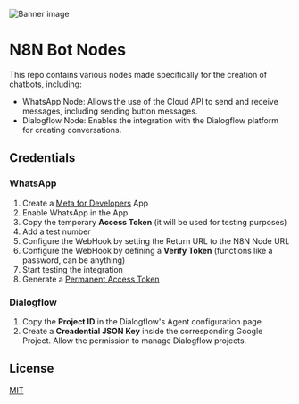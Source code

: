 ![Banner image](https://user-images.githubusercontent.com/10284570/173569848-c624317f-42b1-45a6-ab09-f0ea3c247648.png)

# N8N Bot Nodes

This repo contains various nodes made specifically for the creation of chatbots, including:

- WhatsApp Node: Allows the use of the Cloud API to send and receive messages, including sending button messages.
- Dialogflow Node: Enables the integration with the Dialogflow platform for creating conversations.

## Credentials

### WhatsApp

1. Create a [Meta for Developers](https://developers.facebook.com/) App
2. Enable WhatsApp in the App
3. Copy the temporary **Access Token** (it will be used for testing purposes)
4. Add a test number
5. Configure the WebHook by setting the Return URL to the N8N Node URL
6. Configure the WebHook by defining a **Verify Token** (functions like a password, can be anything)
7. Start testing the integration
8. Generate a [Permanent Access Token](https://developers.facebook.com/docs/whatsapp/business-management-api/get-started#user-access-tokens)

### Dialogflow

1. Copy the **Project ID** in the Dialogflow's Agent configuration page
2. Create a **Creadential JSON Key** inside the corresponding Google Project. Allow the permission to manage Dialogflow projects.

## License

[MIT](https://github.com/n8n-io/n8n-nodes-starter/blob/master/LICENSE.md)
